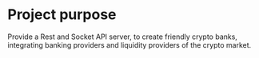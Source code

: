 # Project purpose

Provide a Rest and Socket API server, to create friendly crypto banks, integrating banking providers and liquidity providers of the crypto market.

